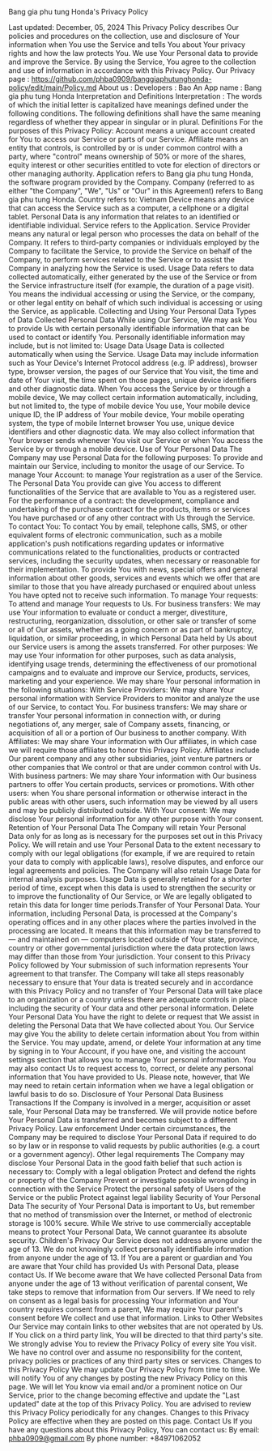 Bang gia phu tung Honda's Privacy Policy

Last updated: December, 05, 2024
This Privacy Policy describes Our policies and procedures on the collection, use and disclosure of Your information when You use the Service and tells You about Your privacy rights and how the law protects You.
We use Your Personal data to provide and improve the Service. By using the Service, You agree to the collection and use of information in accordance with this Privacy Policy.
Our Privacy page : https://github.com/phba0909/banggiaphutunghonda-policy/edit/main/Policy.md
About us :
Developers : Bao An
App name : Bang gia phu tung Honda
Interpretation and Definitions
Interpretation : The words of which the initial letter is capitalized have meanings defined under the following conditions. The following definitions shall have the same meaning regardless of whether they appear in singular or in plural.
Definitions
For the purposes of this Privacy Policy:
    Account means a unique account created for You to access our Service or parts of our Service.
    Affiliate means an entity that controls, is controlled by or is under common control with a party, where "control" means ownership of 50% or more of the shares, equity interest or other securities entitled to vote for election of directors or other managing authority.
    Application refers to Bang gia phu tung Honda, the software program provided by the Company.
    Company (referred to as either "the Company", "We", "Us" or "Our" in this Agreement) refers to Bang gia phu tung Honda.
    Country refers to: Vietnam
    Device means any device that can access the Service such as a computer, a cellphone or a digital tablet.
    Personal Data is any information that relates to an identified or identifiable individual.
    Service refers to the Application.
    Service Provider means any natural or legal person who processes the data on behalf of the Company. It refers to third-party companies or individuals employed by the Company to facilitate the Service, to provide the Service on behalf of the Company, to perform services related to the Service or to assist the Company in analyzing how the Service is used.
    Usage Data refers to data collected automatically, either generated by the use of the Service or from the Service infrastructure itself (for example, the duration of a page visit).
    You means the individual accessing or using the Service, or the company, or other legal entity on behalf of which such individual is accessing or using the Service, as applicable.
Collecting and Using Your Personal Data
Types of Data Collected
Personal Data
While using Our Service, We may ask You to provide Us with certain personally identifiable information that can be used to contact or identify You. Personally identifiable information may include, but is not limited to:
Usage Data
Usage Data is collected automatically when using the Service.
Usage Data may include information such as Your Device's Internet Protocol address (e.g. IP address), browser type, browser version, the pages of our Service that You visit, the time and date of Your visit, the time spent on those pages, unique device identifiers and other diagnostic data.
When You access the Service by or through a mobile device, We may collect certain information automatically, including, but not limited to, the type of mobile device You use, Your mobile device unique ID, the IP address of Your mobile device, Your mobile operating system, the type of mobile Internet browser You use, unique device identifiers and other diagnostic data.
We may also collect information that Your browser sends whenever You visit our Service or when You access the Service by or through a mobile device.
Use of Your Personal Data
The Company may use Personal Data for the following purposes:
    To provide and maintain our Service, including to monitor the usage of our Service.
    To manage Your Account: to manage Your registration as a user of the Service. The Personal Data You provide can give You access to different functionalities of the Service that are available to You as a registered user.
    For the performance of a contract: the development, compliance and undertaking of the purchase contract for the products, items or services You have purchased or of any other contract with Us through the Service.
    To contact You: To contact You by email, telephone calls, SMS, or other equivalent forms of electronic communication, such as a mobile application's push notifications regarding updates or informative communications related to the functionalities, products or contracted services, including the security updates, when necessary or reasonable for their implementation.
    To provide You with news, special offers and general information about other goods, services and events which we offer that are similar to those that you have already purchased or enquired about unless You have opted not to receive such information.
    To manage Your requests: To attend and manage Your requests to Us.
    For business transfers: We may use Your information to evaluate or conduct a merger, divestiture, restructuring, reorganization, dissolution, or other sale or transfer of some or all of Our assets, whether as a going concern or as part of bankruptcy, liquidation, or similar proceeding, in which Personal Data held by Us about our Service users is among the assets transferred.
    For other purposes: We may use Your information for other purposes, such as data analysis, identifying usage trends, determining the effectiveness of our promotional campaigns and to evaluate and improve our Service, products, services, marketing and your experience.
We may share Your personal information in the following situations:
    With Service Providers: We may share Your personal information with Service Providers to monitor and analyze the use of our Service, to contact You.
    For business transfers: We may share or transfer Your personal information in connection with, or during negotiations of, any merger, sale of Company assets, financing, or acquisition of all or a portion of Our business to another company.
    With Affiliates: We may share Your information with Our affiliates, in which case we will require those affiliates to honor this Privacy Policy. Affiliates include Our parent company and any other subsidiaries, joint venture partners or other companies that We control or that are under common control with Us.
    With business partners: We may share Your information with Our business partners to offer You certain products, services or promotions.
    With other users: when You share personal information or otherwise interact in the public areas with other users, such information may be viewed by all users and may be publicly distributed outside.
    With Your consent: We may disclose Your personal information for any other purpose with Your consent.
Retention of Your Personal Data
The Company will retain Your Personal Data only for as long as is necessary for the purposes set out in this Privacy Policy. We will retain and use Your Personal Data to the extent necessary to comply with our legal obligations (for example, if we are required to retain your data to comply with applicable laws), resolve disputes, and enforce our legal agreements and policies.
The Company will also retain Usage Data for internal analysis purposes. Usage Data is generally retained for a shorter period of time, except when this data is used to strengthen the security or to improve the functionality of Our Service, or We are legally obligated to retain this data for longer time periods.Transfer of Your Personal Data.
Your information, including Personal Data, is processed at the Company's operating offices and in any other places where the parties involved in the processing are located. It means that this information may be transferred to — and maintained on — computers located outside of Your state, province, country or other governmental jurisdiction where the data protection laws may differ than those from Your jurisdiction.
Your consent to this Privacy Policy followed by Your submission of such information represents Your agreement to that transfer.
The Company will take all steps reasonably necessary to ensure that Your data is treated securely and in accordance with this Privacy Policy and no transfer of Your Personal Data will take place to an organization or a country unless there are adequate controls in place including the security of Your data and other personal information.
Delete Your Personal Data
You have the right to delete or request that We assist in deleting the Personal Data that We have collected about You.
Our Service may give You the ability to delete certain information about You from within the Service.
You may update, amend, or delete Your information at any time by signing in to Your Account, if you have one, and visiting the account settings section that allows you to manage Your personal information. You may also contact Us to request access to, correct, or delete any personal information that You have provided to Us.
Please note, however, that We may need to retain certain information when we have a legal obligation or lawful basis to do so.
Disclosure of Your Personal Data
Business Transactions
If the Company is involved in a merger, acquisition or asset sale, Your Personal Data may be transferred. We will provide notice before Your Personal Data is transferred and becomes subject to a different Privacy Policy.
Law enforcement
Under certain circumstances, the Company may be required to disclose Your Personal Data if required to do so by law or in response to valid requests by public authorities (e.g. a court or a government agency).
Other legal requirements
The Company may disclose Your Personal Data in the good faith belief that such action is necessary to:
    Comply with a legal obligation
    Protect and defend the rights or property of the Company
    Prevent or investigate possible wrongdoing in connection with the Service
    Protect the personal safety of Users of the Service or the public
    Protect against legal liability
Security of Your Personal Data
The security of Your Personal Data is important to Us, but remember that no method of transmission over the Internet, or method of electronic storage is 100% secure. While We strive to use commercially acceptable means to protect Your Personal Data, We cannot guarantee its absolute security.
Children's Privacy
Our Service does not address anyone under the age of 13. We do not knowingly collect personally identifiable information from anyone under the age of 13. If You are a parent or guardian and You are aware that Your child has provided Us with Personal Data, please contact Us. If We become aware that We have collected Personal Data from anyone under the age of 13 without verification of parental consent, We take steps to remove that information from Our servers.
If We need to rely on consent as a legal basis for processing Your information and Your country requires consent from a parent, We may require Your parent's consent before We collect and use that information.
Links to Other Websites
Our Service may contain links to other websites that are not operated by Us. If You click on a third party link, You will be directed to that third party's site. We strongly advise You to review the Privacy Policy of every site You visit.
We have no control over and assume no responsibility for the content, privacy policies or practices of any third party sites or services.
Changes to this Privacy Policy
We may update Our Privacy Policy from time to time. We will notify You of any changes by posting the new Privacy Policy on this page.
We will let You know via email and/or a prominent notice on Our Service, prior to the change becoming effective and update the "Last updated" date at the top of this Privacy Policy.
You are advised to review this Privacy Policy periodically for any changes. Changes to this Privacy Policy are effective when they are posted on this page.
Contact Us
If you have any questions about this Privacy Policy, You can contact us:
By email: phba0909@gmail.com
By phone number: +84971062052
